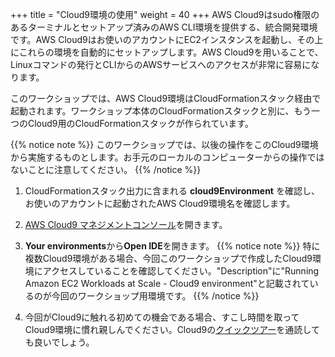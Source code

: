 +++
title = "Cloud9環境の使用"
weight = 40
+++
AWS Cloud9はsudo権限のあるターミナルとセットアップ済みのAWS CLI環境を提供する、統合開発環境です。AWS Cloud9はお使いのアカウントにEC2インスタンスを起動し、その上にこれらの環境を自動的にセットアップします。AWS Cloud9を用いることで、Linuxコマンドの発行とCLIからのAWSサービスへのアクセスが非常に容易になります。

このワークショップでは、AWS Cloud9環境はCloudFormationスタック経由で起動されます。ワークショップ本体のCloudFormationスタックと別に、もう一つのCloud9用のCloudFormationスタックが作られています。

{{% notice note %}}
このワークショップでは、以後の操作をこのCloud9環境から実施するものとします。お手元のローカルのコンピューターからの操作ではないことに注意してください。
{{% /notice %}}

1. CloudFormationスタック出力に含まれる **cloud9Environment** を確認し、お使いのアカウントに起動されたAWS Cloud9環境名を確認します。

1. [AWS Cloud9 マネジメントコンソール](https://console.aws.amazon.com/cloud9/)を開きます。

1. **Your environments**から**Open IDE**を開きます。
{{% notice note %}}
特に複数Cloud9環境がある場合、今回このワークショップで作成したCloud9環境にアクセスしていることを確認してください。"Description"に"Running Amazon EC2 Workloads at Scale - Cloud9 environment"と記載されているのが今回のワークショップ用環境です。
{{% /notice %}}

1. 今回がCloud9に触れる初めての機会である場合、すこし時間を取ってCloud9環境に慣れ親しんでください。Cloud9の[クイックツアー](https://docs.aws.amazon.com/ja_jp/cloud9/latest/user-guide/tutorial.html#tutorial-tour-ide)を通読しても良いでしょう。